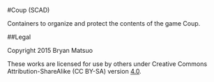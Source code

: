 #Coup (SCAD)

Containers to organize and protect the contents of the game Coup.

##Legal

Copyright 2015 Bryan Matsuo

These works are licensed for use by others under Creative Commons
Attribution-ShareAlike (CC BY-SA) version
[4.0](http://creativecommons.org/licenses/by-sa/4.0/legalcode).
